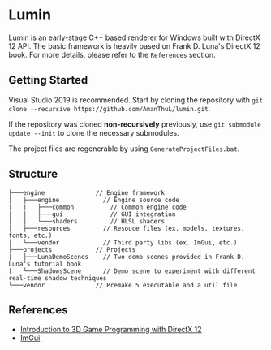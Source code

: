 # Lumin
Lumin is an early-stage C++ based renderer for Windows built with DirectX 12 API. The basic framework is heavily based on Frank D. Luna's DirectX 12 book. For more details, please refer to the ``References`` section.

## Getting Started

Visual Studio 2019 is recommended. Start by cloning the repository with `git clone --recursive https://github.com/AmanThuL/lumin.git`.

If the repository was cloned __non-recursively__ previously, use `git submodule update --init` to clone the necessary submodules.

The project files are regenerable by using ``GenerateProjectFiles.bat``.

## Structure
```
├───engine              // Engine framework 
│   ├───engine            // Engine source code
|   |   ├───common          // Common engine code
|   |   ├───gui             // GUI integration
|   |   └───shaders         // HLSL shaders
│   ├───resources         // Resouce files (ex. models, textures, fonts, etc.) 
│   └───vendor            // Third party libs (ex. ImGui, etc.)
├───projects            // Projects
|   ├───LunaDemoScenes    // Two demo scenes provided in Frank D. Luna's tutorial book
|   └───ShadowsScene      // Demo scene to experiment with different real-time shadow techniques
└───vendor              // Premake 5 executable and a util file
```

## References
- [Introduction to 3D Game Programming with DirectX 12](http://www.d3dcoder.net/d3d12.htm)
- [ImGui](https://github.com/ocornut/imgui)


